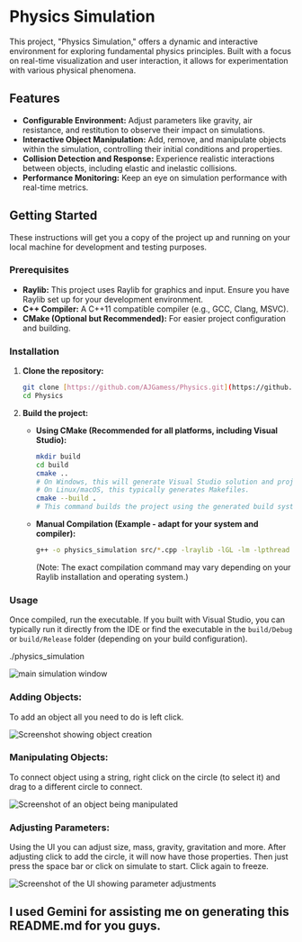 # Physics Simulation

This project, "Physics Simulation," offers a dynamic and interactive environment for exploring fundamental physics principles. Built with a focus on real-time visualization and user interaction, it allows for experimentation with various physical phenomena.

## Features

* **Configurable Environment:** Adjust parameters like gravity, air resistance, and restitution to observe their impact on simulations.
* **Interactive Object Manipulation:** Add, remove, and manipulate objects within the simulation, controlling their initial conditions and properties.
* **Collision Detection and Response:** Experience realistic interactions between objects, including elastic and inelastic collisions.
* **Performance Monitoring:** Keep an eye on simulation performance with real-time metrics.

## Getting Started

These instructions will get you a copy of the project up and running on your local machine for development and testing purposes.

### Prerequisites

* **Raylib:** This project uses Raylib for graphics and input. Ensure you have Raylib set up for your development environment.
* **C++ Compiler:** A C++11 compatible compiler (e.g., GCC, Clang, MSVC).
* **CMake (Optional but Recommended):** For easier project configuration and building.

### Installation

1.  **Clone the repository:**

    ```bash
    git clone [https://github.com/AJGamess/Physics.git](https://github.com/AJGamess/Physics.git)
    cd Physics
    ```

2.  **Build the project:**

    * **Using CMake (Recommended for all platforms, including Visual Studio):**
        ```bash
        mkdir build
        cd build
        cmake .. 
        # On Windows, this will generate Visual Studio solution and project files.
        # On Linux/macOS, this typically generates Makefiles.
        cmake --build .
        # This command builds the project using the generated build system (e.g., MSBuild for Visual Studio, make for Makefiles).
        ```
    * **Manual Compilation (Example - adapt for your system and compiler):**
        ```bash
        g++ -o physics_simulation src/*.cpp -lraylib -lGL -lm -lpthread -ldl -lrt -lX11
        ```
        (Note: The exact compilation command may vary depending on your Raylib installation and operating system.)

### Usage

Once compiled, run the executable. If you built with Visual Studio, you can typically run it directly from the IDE or find the executable in the `build/Debug` or `build/Release` folder (depending on your build configuration).

./physics_simulation

![main simulation window](https://github.com/user-attachments/assets/be1b4083-1c09-4fbc-bd36-8547196a5c61)


### Adding Objects:

To add an object all you need to do is left click.


![Screenshot showing object creation](https://github.com/user-attachments/assets/75f3be30-0234-4731-8e42-18fa6b44fb2a)
### Manipulating Objects:


To connect object using a string, right click on the circle (to select it) and drag to a different circle to connect. 

![Screenshot of an object being manipulated](https://github.com/user-attachments/assets/4d8104b0-cadf-427f-9cc8-7137bf948679)


### Adjusting Parameters:

Using the UI you can adjust size, mass, gravity, gravitation and more.
After adjusting click to add the circle, it will now have those properties.
Then just press the space bar or click on simulate to start. Click again to freeze.

![Screenshot of the UI showing parameter adjustments](https://github.com/user-attachments/assets/586fe10e-cb04-4e6b-9a37-88a0aa098420)

## I used Gemini for assisting me on generating this README.md for you guys.
